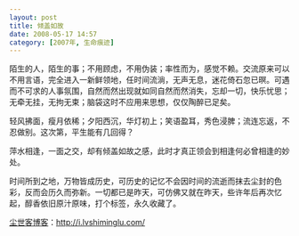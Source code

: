 ```yaml
---
layout: post
title: 倾盖如故
date: 2008-05-17 14:57
category: [2007年, 生命痕迹]
---
```

陌生的人，陌生的事；不用顾虑，不用伪装；率性而为，感觉不赖。交流原来可以不用言语，完全进入一新鲜领地，任时间流淌，无声无息，迷花倚石忽已暝。可遇而不可求的人事氛围，自然而然出现就如同自然而然消失，忘却一切，快乐忧思；无牵无挂，无拘无束；脑袋这时不应用来思想，仅仅陶醉已足矣。

轻风拂面，瘦月依稀；夕阳西沉，华灯初上；笑语盈耳，秀色浸脾；流连忘返，不忍做别。这次第，平生能有几回得？

萍水相逢，一面之交，却有倾盖如故之感，此时才真正领会到相逢何必曾相逢的妙处。

时间所到之地，万物皆成历史，可历史的记忆不会因时间的流逝而抹去尘封的色彩，反而会历久而弥新。一切都已是昨天，可仿佛又就在昨天，些许年后再次忆起，醇香依旧原汁原味，打个标签，永久收藏了。

<a href="http://i.lvshiminglu.com/">尘世客博客</a>：<a href="http://i.lvshiminglu.com/">http://i.lvshiminglu.com/</a>

